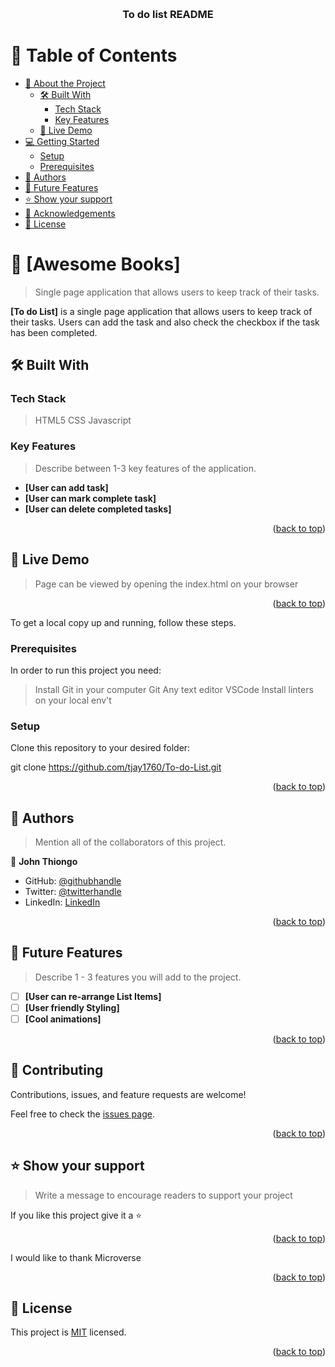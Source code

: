 <a name="readme-top"></a>

<div align="center">
    <br/>

  <h3><b>To do list README</b></h3>

</div>

<!-- TABLE OF CONTENTS -->

# 📗 Table of Contents

- [📖 About the Project](#about-project)
  - [🛠 Built With](#built-with)
    - [Tech Stack](#tech-stack)
    - [Key Features](#key-features)
  - [🚀 Live Demo](#live-demo)
- [💻 Getting Started](#getting-started)
  - [Setup](#setup)
  - [Prerequisites](#prerequisites)
- [👥 Authors](#authors)
- [🔭 Future Features](#future-features)
- [⭐️ Show your support](#support)
- [🙏 Acknowledgements](#acknowledgements)
- [📝 License](#license)

<!-- PROJECT DESCRIPTION -->

# 📖 [Awesome Books] <a name="about-project"></a>

> Single page application that allows users to keep track of their tasks.

**[To do List]** is a single page application that allows users to keep track of their tasks. Users can add the task and also check the checkbox if the task has been completed.

## 🛠 Built With <a name="built-with"></a>

### Tech Stack <a name="tech-stack"></a>

> HTML5
> CSS
> Javascript

<!-- Features -->

### Key Features <a name="key-features"></a>

> Describe between 1-3 key features of the application.

- **[User can add task]**
- **[User can mark complete task]**
- **[User can delete completed tasks]**

<p align="right">(<a href="#readme-top">back to top</a>)</p>

<!-- LIVE DEMO -->

## 🚀 Live Demo <a name="live-demo"></a>

> Page can be viewed by opening the index.html on your browser

<p align="right">(<a href="#readme-top">back to top</a>)</p>


To get a local copy up and running, follow these steps.

### Prerequisites

In order to run this project you need:


> Install Git in your computer Git
> Any text editor VSCode
> Install linters on your local env't

### Setup

Clone this repository to your desired folder:

 git clone https://github.com/tjay1760/To-do-List.git

<p align="right">(<a href="#readme-top">back to top</a>)</p>

<!-- AUTHORS -->

## 👥 Authors <a name="authors"></a>

> Mention all of the collaborators of this project.

👤 **John Thiongo**

- GitHub: [@githubhandle](https://github.com/tjay1760)
- Twitter: [@twitterhandle](https://twitter.com/twitterhandle)
- LinkedIn: [LinkedIn](https://www.linkedin.com/in/john-thiongo-10484347/)

<p align="right">(<a href="#readme-top">back to top</a>)</p>

<!-- FUTURE FEATURES -->

## 🔭 Future Features <a name="future-features"></a>

> Describe 1 - 3 features you will add to the project.

- [ ] **[User can re-arrange List Items]**
- [ ] **[User friendly Styling]**
- [ ] **[Cool animations]**

<p align="right">(<a href="#readme-top">back to top</a>)</p>

<!-- CONTRIBUTING -->

## 🤝 Contributing <a name="contributing"></a>

Contributions, issues, and feature requests are welcome!

Feel free to check the [issues page](../../issues/).

<p align="right">(<a href="#readme-top">back to top</a>)</p>

<!-- SUPPORT -->

## ⭐️ Show your support <a name="support"></a>

> Write a message to encourage readers to support your project

If you like this project give it a ⭐️

<p align="right">(<a href="#readme-top">back to top</a>)</p>


I would like to thank Microverse

<p align="right">(<a href="#readme-top">back to top</a>)</p>


<!-- LICENSE -->

## 📝 License <a name="license"></a>

This project is [MIT](./LICENSE) licensed.


<p align="right">(<a href="#readme-top">back to top</a>)</p>

